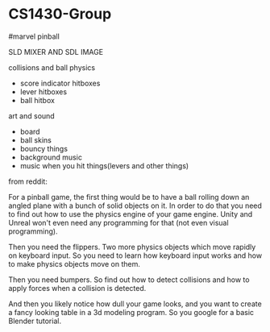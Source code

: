 # CS1430-Group
#marvel pinball

SLD MIXER AND SDL IMAGE

collisions and ball physics
- score indicator hitboxes
- lever hitboxes
- ball hitbox

art and sound
- board
- ball skins
- bouncy things
- background music
- music when you hit things(levers and other things)


from reddit:

For a pinball game, the first thing would be to have a ball rolling down an angled plane with a bunch of solid objects on it. In order to do that you need to find out how to use the physics engine of your game engine. Unity and Unreal won't even need any programming for that (not even visual programming).

Then you need the flippers. Two more physics objects which move rapidly on keyboard input. So you need to learn how keyboard input works and how to make physics objects move on them.

Then you need bumpers. So find out how to detect collisions and how to apply forces when a collision is detected.

And then you likely notice how dull your game looks, and you want to create a fancy looking table in a 3d modeling program. So you google for a basic Blender tutorial.


